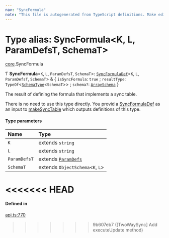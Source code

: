 ```yaml
---
nav: "SyncFormula"
note: "This file is autogenerated from TypeScript definitions. Make edits to the comments in the TypeScript file and then run `make docs` to regenerate this file."
---
```

# Type alias: SyncFormula<K, L, ParamDefsT, SchemaT\>

[core](../modules/core.md).SyncFormula

Ƭ **SyncFormula**<`K`, `L`, `ParamDefsT`, `SchemaT`\>: [`SyncFormulaDef`](../interfaces/core.SyncFormulaDef.md)<`K`, `L`, `ParamDefsT`, `SchemaT`\> & { `isSyncFormula`: ``true`` ; `resultType`: `TypeOf`<[`SchemaType`](core.SchemaType.md)<`SchemaT`\>\> ; `schema?`: [`ArraySchema`](../interfaces/core.ArraySchema.md)  }

The result of defining the formula that implements a sync table.

There is no need to use this type directly. You provid a [SyncFormulaDef](../interfaces/core.SyncFormulaDef.md) as an
input to [makeSyncTable](../functions/core.makeSyncTable.md) which outputs definitions of this type.

#### Type parameters

| Name | Type |
| :------ | :------ |
| `K` | extends `string` |
| `L` | extends `string` |
| `ParamDefsT` | extends [`ParamDefs`](core.ParamDefs.md) |
| `SchemaT` | extends `ObjectSchema`<`K`, `L`\> |
<<<<<<< HEAD
=======

#### Defined in

[api.ts:770](https://github.com/coda/packs-sdk/blob/main/api.ts#L770)
>>>>>>> 9b607eb7 ([TwoWaySync] Add executeUpdate method)
